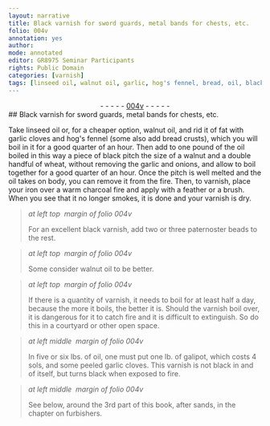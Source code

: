 ```yaml
---
layout: narrative
title: Black varnish for sword guards, metal bands for chests, etc.
folio: 004v
annotation: yes
author:
mode: annotated
editor: GR8975 Seminar Participants
rights: Public Domain
categories: [varnish]
tags: [linseed oil, walnut oil, garlic, hog's fennel, bread, oil, black pitch, wheat, onions, pitch, iron, paternoster beads, galipot, sands]
---
```


 <div class="folio" align="center">- - - - - <a href="http://gallica.bnf.fr/ark:/12148/btv1b10500001g/f14.image" target="_blank">004v</a> - - - - - </div>    
## Black varnish for sword guards, metal bands for chests, etc.

 
 <span class="activity"></span>  Take <span class="material">linseed oil</span> or, for a cheaper option, <span class="material">walnut oil</span>, and rid it of fat with <span class="material_format"><span class="material">garlic</span> cloves</span> and <span class="material">hog's fennel</span> (some also add <span class="material_format"><span class="material">bread</span> crusts</span>), which you will boil in it for <span class="time">a good quarter of an hour</span>. Then add to <span class="unit">one pound</span> of the <span class="material">oil</span> boiled in this way a piece of <span class="material">black pitch</span> <span class="unit">the size of a walnut</span> and <span class="unit">a double handful</span> of <span class="material">wheat</span>, without removing the <span class="material">garlic</span> and <span class="material">onions</span>, and allow to boil together for <span class="time">a good quarter of an hour</span>. Once the <span class="material">pitch</span> is well melted and the <span class="material">oil</span> takes on body, you can remove it from the <span class="tool">fire</span>. Then, to varnish, place your <span class="material">iron</span> over a <span class="tool">warm charcoal fire</span> and apply with a <span class="tool">feather</span> or a <span class="tool">brush</span>. When you see that it no longer smokes, it is done and your varnish is dry. 
 
> *at left top  margin of folio 004v*
> 
>  For an excellent black varnish, add <span class="unit">two or three</span> <span class="material">paternoster beads</span> to the rest. 
 
> *at left top  margin of folio 004v*
> 
>  Some consider <span class="material">walnut oil</span> to be better. 
 
> *at left top  margin of folio 004v*
> 
>  If there is a quantity of varnish, it needs to boil for <span class="time">at least half a day</span>, because the more it boils, the better it is. Should the varnish boil over, it is dangerous for it to catch fire and it is difficult to extinguish. So do this in a courtyard or other open space. 
 
> *at left middle  margin of folio 004v*
> 
>  In <span class="unit">five or six lbs.</span> of <span class="material">oil</span>, one must put <span class="unit">one lb.</span> of <span class="material">galipot</span>, which costs 4 sols, and some <span class="material_format">peeled <span class="material">garlic</span> cloves</span>. This varnish is not black in and of itself, but turns black when exposed to <span class="tool">fire</span>. 
 
> *at left middle  margin of folio 004v*
> 
> See below, around the 3rd part of this book, after <span class="material">sands</span>, in the chapter on furbishers.  
 